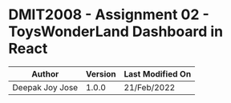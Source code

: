 # DMIT2008 - Assignment 02 - ToysWonderLand Dashboard in React

| Author          | Version | Last Modified On |
| --------------- | ------- | ---------------- |
| Deepak Joy Jose | 1.0.0   | 21/Feb/2022      |
